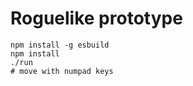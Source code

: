 # Roguelike prototype

    npm install -g esbuild
    npm install
    ./run
    # move with numpad keys

